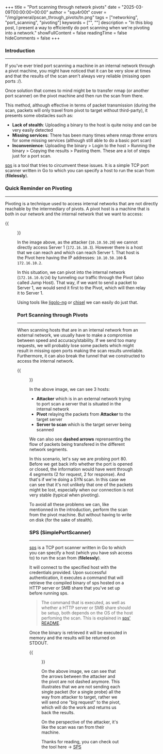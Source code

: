 +++
title = "Port scanning through network pivots"
date = "2025-03-09T00:00:00+00:00"
author = "squ4r00t"
cover = "/img/general/pscan_through_pivots/tn.png"
tags = ["networking", "port_scanning", "pivoting"]
keywords = ["", ""]
description = "In this blog post, I present a way to efficiently do port scanning when we're pivoting into a network."
showFullContent = false
readingTime = false
hideComments = false
+++

### Introduction
___
If you've ever tried port scanning a machine in an internal network through a pivot machine, you might have noticed that it can be very slow at times and that the results of the scan aren't always very reliable (missing open ports :/).

Once solution that comes to mind might be to transfer nmap (or another port scanner) on the pivot machine and then run the scan from there.

This method, although effective in terms of packet transmission (during the scan, packets will only travel from pivot to target without third-party), it presents some obstacles such as:
- **Lack of stealth**: Uploading a binary to the host is quite noisy and can be very easily detected
- **Missing services**: There has been many times where nmap threw errors for some missing services (although still able to do a basic port scan)
- **Inconvenience**: Uploading the binary > Login to the host > Running the binary > Copying the results > Pasting them. These are a lot of steps just for a port scan.

[sps](https://github.com/squ4r00t/sps) is a tool that tries to circumvent these issues. It is a simple TCP port scanner written in Go to which you can specify a host to run the scan from (**filelessly**).

### Quick Reminder on Pivoting
___
Pivoting is a technique used to access internal networks that are not directly reachable by the intermediary of pivots. A pivot host is a machine that is both in our network and the internal network that we want to access:

{{<figure src="/img/general/pscan_through_pivots/pivoting_primer.png" position=center caption="Basic Pivoting Scenario">}}

In the image above, as the attacker (`10.10.50.20`) we cannot directly access Server 1 (`172.16.10.3`). However there is a host that we can reach and which can reach Server 1. That host is the Pivot here having the IP addresses: `10.10.50.100` & `172.16.10.2`.

In this situation, we can pivot into the internal network (`172.16.10.0/24`) by tunneling our traffic through the Pivot (also called Jump Host). That way, if we want to send a packet to Server 1, we would send it first to the Pivot, which will then relay it to Server 1.

Using tools like [ligolo-ng](https://github.com/nicocha30/ligolo-ng) or [chisel](https://github.com/jpillora/chisel) we can easily do just that.

### Port Scanning through Pivots
___
When scanning hosts that are in an internal network from an external network, we usually have to make a compromise between speed and accuracy/stability. If we send too many requests, we will probably lose some packets which might result in missing open ports making the scan results unreliable. Furthermore, it can also break the tunnel that we constructed to access the internal network.

{{<figure src="/img/general/pscan_through_pivots/old_way.png" position=center caption="Scanning through a pivot (default way)">}}

In the above image, we can see 3 hosts:
- **Attacker** which is in an external network trying to port scan a server that is situated in the internal network
- **Pivot** relaying the packets from **Attacker** to the target server
- **Server to scan** which is the target server being scanned

We can also see **dashed arrows** reprensenting the flow of packets being transfered in the different network segments.

In this scenario, let's say we are probing port 80. Before we get back info whether the port is opened or closed, the information would have went through 4 segments (2 for request, 2 for response). And that's if we're doing a SYN scan. In this case we can see that it's not unlikely that one of the packets might be lost, especially when our connection is not very stable (typical when pivoting).

To avoid all these problems we can, like mentionned in the introduction, perform the scan from the pivot machine. But without having to write on disk (for the sake of stealth).

### SPS (SimplePortScanner)
___
[sps](https://github.com/squ4r00t/sps) is a TCP port scanner written in Go to which you can specify a host (which you have ssh access to) to run the scan from (**filelessly**).

It will connect to the specified host with the credentials provided. Upon successful authentication, it executes a command that will retrieve the compiled binary of sps hosted on a HTTP server or SMB share that you've set up before running sps.

> The command that is executed, as well as whether a HTTP server or SMB share should be setup, both depends on the OS of the host perfoming the scan. This is explained in [sps' README](https://github.com/squ4r00t/sps).

Once the binary is retrieved it will be executed in memory and the results will be returned on STDOUT.

{{<figure src="/img/general/pscan_through_pivots/tn.png" position=center caption="Port scanning through pivot using sps">}}

On the above image, we can see that the arrows between the attacker and the pivot are not dashed anymore. This illustrates that we are not sending each single packet (for a single probe) all the way from attacker to target, rather we will send one "big request" to the pivot, which will do the work and returns us back the results.

On the perspective of the attacker, it's like the scan was ran from their machine.

Thanks for reading, you can check out the tool here
-> [SPS](https://github.com/squ4r00t/sps)
